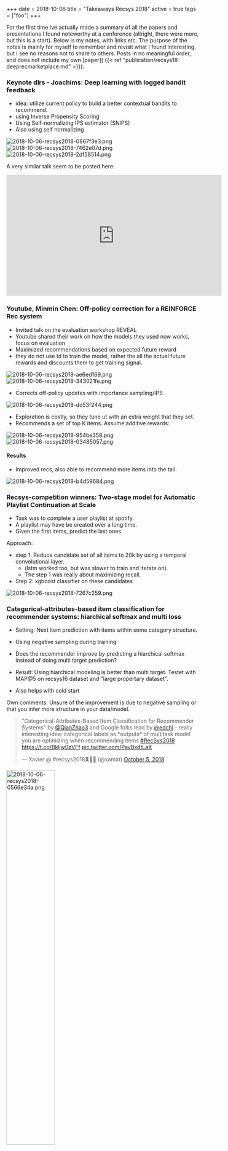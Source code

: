 +++
date = 2018-10-06
title = "Takeaways Recsys 2018"
active = true
tags = ["foo"]
+++

For the first time Ive actually made a summary of all the papers and presentations I found noteworthy at a conference (allright, there were more, but this is a start).
Below is my notes, with links etc.
The purpose of the notes is mainly for myself to remember and revisit what I found interesting, but I see no reasons not to share to others.
Posts in no meaningful order, and does not include my own [paper]( {{< ref "publication/recsys18-deeprecmarketplace.md" >}}).

### Keynote dlrs - Joachims: Deep learning with logged bandit feedback

- idea: utilize current policy to build a better contextual bandits to recommend.
- using Inverse Propensity Scoring
- Using Self-normalizing IPS estimator (SNIPS)
- Also using self normalizing

<img alt="2018-10-06-recsys2018-0867f3e3.png" src="/assets/2018-10-06-recsys2018-0867f3e3.png" width="" height="" >

<img alt="2018-10-06-recsys2018-7462e07d.png" src="/assets/2018-10-06-recsys2018-7462e07d.png" width="" height="" >

<img alt="2018-10-06-recsys2018-2df58514.png" src="/assets/2018-10-06-recsys2018-2df58514.png" width="" height="" >

A very similar talk seem to be posted here:

<iframe width="560" height="315" src="https://www.youtube.com/embed/lzA5K4im2no" frameborder="0" allow="autoplay; encrypted-media" allowfullscreen></iframe>

### Youtube, Minmin Chen: Off-policy correction for a REINFORCE Rec system

- Invited talk on the evaluation workshop REVEAL
- Youtube shared their work on how the models they used now works, focus on evaluation
- Maximized recommendations based on expected future reward
- they do not use td to train the model, rather the all the actual future rewards and discounts them to get training signal.


<img alt="2018-10-06-recsys2018-ae6ed169.png" src="/assets/2018-10-06-recsys2018-ae6ed169.png" width="" height="" >

<img alt="2018-10-06-recsys2018-343021fe.png" src="/assets/2018-10-06-recsys2018-343021fe.png" width="" height="" >

- Corrects off-policy updates with importance sampling/IPS
<img alt="2018-10-06-recsys2018-dd53f244.png" src="/assets/2018-10-06-recsys2018-dd53f244.png" width="" height="" >

- Exploration is costly, so they tune ut with an extra weight that they set.
- Recommends a set of top K items. Assume additive rewards:
<img alt="2018-10-06-recsys2018-954be358.png" src="/assets/2018-10-06-recsys2018-954be358.png" width="" height="" >

<img alt="2018-10-06-recsys2018-03485057.png" src="/assets/2018-10-06-recsys2018-03485057.png" width="" height="" >


#### Results
- Improved recs, also able to recommend more items into the tail.

<img alt="2018-10-06-recsys2018-b4d59684.png" src="/assets/2018-10-06-recsys2018-b4d59684.png" width="" height="" >

### Recsys-competition winners: Two-stage model for Automatic Playlist Continuation at Scale

- Task was to complete a user playlist at spotify.
- A playlist may have be created over a long time.
- Given the first items, predict the last ones.

Approach:
- step 1: Reduce candidate set of all items to 20k by using a temporal convolutional layer.
  + (lstm worked too, but was slower to train and iterate on).
  + The step 1 was really about maximizing recall.
- Step 2: xgboost classifier on these candidates

<img alt="2018-10-06-recsys2018-7267c259.png" src="/assets/2018-10-06-recsys2018-7267c259.png" width="" height="" >

### Categorical-attributes-based item classification for recommender systems: hiarchical softmax and multi loss

- Setting: Next item prediction with items within some category structure.
- Using negative sampling during training

- Does the recommender improve by predicting a hiarchical softmax instead of doing multi target prediction?

- Result: Using hiarchical modeling is better than multi target. Testet with MAP@5 on recsys16 dataset and "large propertary dataset".
- Also helps with cold start

Own comments: Unsure of the improvement is due to negative sampling or that you infer more structure in your data/model.

<blockquote class="twitter-tweet" data-lang="en"><p lang="en" dir="ltr">&quot;Categorical-Attributes-Based Item Classification for Recommender Systems&quot; by <a href="https://twitter.com/QianZhao3?ref_src=twsrc%5Etfw">@QianZhao3</a> and Google folks lead by <a href="https://twitter.com/edchi?ref_src=twsrc%5Etfw">@edchi</a> - really interesting idea: categorical labels as *outputs* of multitask model you are optimizing when recommending items <a href="https://twitter.com/hashtag/RecSys2018?src=hash&amp;ref_src=twsrc%5Etfw">#RecSys2018</a> <a href="https://t.co/Bkljw0zVFf">https://t.co/Bkljw0zVFf</a> <a href="https://t.co/PavBxdtLaX">pic.twitter.com/PavBxdtLaX</a></p>&mdash; Xavier @ #recsys2018🎗🤖🏃 (@xamat) <a href="https://twitter.com/xamat/status/1048331032619970560?ref_src=twsrc%5Etfw">October 5, 2018</a></blockquote>
<script async src="https://platform.twitter.com/widgets.js" charset="utf-8"></script>


<img alt="2018-10-06-recsys2018-0566e34a.png" src="/assets/2018-10-06-recsys2018-0566e34a.png" width="50%" height="" >

<img alt="2018-10-06-recsys2018-0224ef5e.png" src="/assets/2018-10-06-recsys2018-0224ef5e.png" width="50%" height="" >

### Keynote 2 dlrs - Ray Jiang, deepmind: slate recommendation (part 1)

- predict a full feed instead of single items
- use a VAE to do this,
- Works really well.
- Tested on Recsys 2015: was the best slate dataset they could find

<img alt="2018-10-06-recsys2018-ce298161.png" src="/assets/2018-10-06-recsys2018-ce298161.png" width="" height="" >

<img alt="2018-10-06-recsys2018-da23e997.png" src="/assets/2018-10-06-recsys2018-da23e997.png" width="" height="" >

https://arxiv.org/abs/1803.01682

### Calibrated Recommendations

- If you have seen 70% drama and 30% horror, optimizing a recommender on precision, the best solution is to give you 100% drama and get 70% precision.
- The paper suggests to calibrate the recommendations to be more representative.
- Done by regularizing the recommendations with the KL divergence of categories (genres in this case)
- Done as a post processing step.
- Result: Can rerank top recommendations to a much more representative distribution without losing accuracy.

https://dl.acm.org/citation.cfm?id=3240372

### Explore, Exploit, and Explain: Personalizing Explainable Recommendations with Bandits


- Feed-bandit that uses a factorization machine to predict and explain recommendations
- context: Home page of spotify account. Different shelves of recommendations, each with an explanation ("because you recently listened to..")

http://delivery.acm.org/10.1145/3250000/3240354/p31-mcinerney.pdf?ip=174.6.124.233&id=3240354&acc=OPENTOC&key=4D4702B0C3E38B35%2E4D4702B0C3E38B35%2E4D4702B0C3E38B35%2E9F04A3A78F7D3B8D&__acm__=1538868450_78d9f029117ea1cb4d8fd52fa6709528

### Netflix: Correlation & Causation
- Netflix's approach: personalize everything
- Made some thoughts about the do operator P(Y | do(X))
- Maybe better for recs to focus on P(click | do(X)) - P(click | not do X)

- IPS:
 + pro: simple, model-agnostic
 + con: only unbiased if no unobserved cofounders, high variance
- Alternative til IPS: Instrumental Variable
 + used in econometrics
 + pro: robust to unobserved cofounders
 + con: bias/var depends on strength of IV, hard to scale

<img alt="2018-10-06-recsys2018-211b351e.png" src="/assets/2018-10-06-recsys2018-211b351e.png" width="" height="" >
<img alt="2018-10-06-recsys2018-7ab75917.png" src="/assets/2018-10-06-recsys2018-7ab75917.png" width="" height="" >

<img alt="2018-10-06-recsys2018-4d1e1674.png" src="/assets/2018-10-06-recsys2018-4d1e1674.png" width="" height="" >



### Generation meets recommendation - "Generating new items that fit most users"

> - "Consider a movie studio aiming to produce a set of new movies for summer release: What types of movies it should produce? Who would the movies appeal to?"
- "Specifically, we leverage the latent space obtained by training a deep generative model---the Variational Autoencoder (VAE)---via a loss function that incorporates both rating performance and item reconstruction terms."
- "We then apply a greedy search algorithm that utilizes this learned latent space to jointly obtain K plausible new items, and user groups that would find the items appealing."

https://arxiv.org/abs/1808.01199


### On the robustness and discriminative power of information retrieval metrics for top-N recommendation

- An evaluation of robustness of many offline metrics at different ranking level. E.g. MRR@5, Recall@10, MAP@100, ...

- Takeaway 1: Use a high cutoff (e.g. 100 instead of 10) when doing offline evaluations, like MRR. The metric is more robust, and highly correlated to the MRR@10 values
- Takeaway 2: MRR is one of the lesser robust offline metrics.

<img alt="2018-10-06-recsys2018-6ac93198.png" src="/assets/2018-10-06-recsys2018-6ac93198.png" width="" height="" >

Takeaway 2: mrr er ganske lite robust.

https://dl.acm.org/authorize.cfm?key=N668684


### Unbiased offline recommender evaluation for missing-not-at-random implicit feedback

> Implicit-feedback Recommenders (ImplicitRec) leverage positive only user-item interactions, such as clicks, to learn personalized user preferences. Recommenders are often evaluated and compared offline using datasets collected from online platforms. These platforms are subject to popularity bias (i.e., popular items are more likely to be presented and interacted with), and therefore logged ground truth data are Missing-Not-At-Random (MNAR).


- "Average over all" estimators are biased in Implicit rec datasets
- Use IPS to evaluate policies.
- reduce bias with 30% in a yahoo! music datset.

https://dl.acm.org/citation.cfm?id=3240355


### RecoGym

- Simulation environment where you can evaluate your recommender agent
- Follows the same style as openAI gym: env.step(action)
- When we tried it a bit the day before, the users seemed to click on the same items over and over again, probably some tuning that needs to be done there?
- This is sort of an alternative approach to offline evaluation. Simulators are limited by their generating model, but can we still use it to test algorithms for convergence etc?

- Unrelated to talk and recogym, but some notes me and Olav did on rec simulations during conf. Same ideas:

<img alt="2018-10-06-recsys2018-d17df3a5.png" src="/assets/2018-10-06-recsys2018-d17df3a5.png" width="" height="" >


### News session-based recommendations using DNN

- A recommendation algorithm to recommend news.
- Freshness and coldstart big problems.
- Separate item representation that uses a lot of content, independent of users
- Unfortunately not tested in prod (authors from large news corp.)
- Tested on offline data: Beats everything, incl gru4rec ++

<img alt="2018-10-06-recsys2018-ba51b891.png" src="/assets/2018-10-06-recsys2018-ba51b891.png" width="" height="" >



### What happens if users only share last n days of data? (Exploring recommendations under user-controlled data filtering)

> - "Using the MovieLens dataset as a testbed, we evaluated three widely used collaborative filtering algorithms."
- "Our experiments demonstrate that filtering out historical user data does not significantly affect the overall recommendation performance."
- Impacts those who opted out (naturally)

https://scholar.google.com/citations?user=Vyj2jeoAAAAJ&hl=en#d=gs_md_cita-d&p=&u=%2Fcitations%3Fview_op%3Dview_citation%26hl%3Den%26user%3DVyj2jeoAAAAJ%26citation_for_view%3DVyj2jeoAAAAJ%3A2osOgNQ5qMEC%26tzom%3D420

### Interactive recommendation via deep neural memory augmented contextual bandits

- created a recsys simulator? check out...
https://dl.acm.org/citation.cfm?id=3240344
